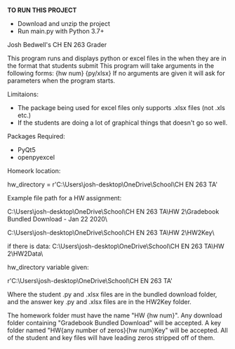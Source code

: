 **TO RUN THIS PROJECT**

- Download and unzip the project
- Run main.py with Python 3.7+

Josh Bedwell's CH EN 263 Grader

This program runs and displays python or excel files in the when they are in the format that students submit
This program will take arguments in the following forms:
  {hw num} {py/xlsx}
If no arguments are given it will ask for parameters when the program starts.

Limitaions:
- The package being used for excel files only supports .xlsx files (not .xls etc.)
- If the students are doing a lot of graphical things that doesn't go so well.

Packages Required:
- PyQt5
- openpyexcel

Homeork location:

hw_directory = r'C:\Users\josh-desktop\OneDrive\School\CH EN 263 TA'

Example file path for a HW assignment:
  
  C:\Users\josh-desktop\OneDrive\School\CH EN 263 TA\HW 2\Gradebook Bundled Download - Jan 22 2020\
  
  C:\Users\josh-desktop\OneDrive\School\CH EN 263 TA\HW 2\HW2Key\
  
  if there is data:
  C:\Users\josh-desktop\OneDrive\School\CH EN 263 TA\HW 2\HW2Data\
  
hw_directory variable given:
  
  r'C:\Users\josh-desktop\OneDrive\School\CH EN 263 TA'

Where the student .py and .xlsx files are in the bundled download folder, and the answer key .py and .xlsx files are in
the HW2Key folder.

The homework folder must have the name "HW {hw num}".
Any download folder containing "Gradebook Bundled Download" will be accepted.
A key folder named "HW{any number of zeros}{hw num}Key" will be accepted.
All of the student and key files will have leading zeros stripped off of them.
